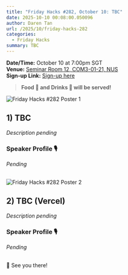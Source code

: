 ```yaml
---
title: "Friday Hacks #282, October 10: TBC"
date: 2025-10-10 00:08:00.050096
author: Daren Tan
url: /2025/10/friday-hacks-282
categories:
  - Friday Hacks
summary: TBC
---
```


**Date/Time:** October 10 at 7:00pm SGT<br />
**Venue:** <a href="https://nusmods.com/venues/COM3-01-21">Seminar Room 12, COM3-01-21, NUS</a><br />
**Sign-up Link:** [Sign-up here](https://hckr.cc/fh-282-signup)<br />

> **Food 🍕 and Drinks 🧋 will be served!**

<img src="/img/2025/fh/282-1.jpeg" alt="Friday Hacks #282 Poster 1" /><br />

## 1) TBC

_Description pending_

### Speaker Profile 🎙️️

_Pending_
<br /><br />

<img src="/img/2025/fh/282-2.jpeg" alt="Friday Hacks #282 Poster 2" /><br />

## 2) TBC (Vercel)

_Description pending_

### Speaker Profile 🎙️️

_Pending_
<br /><br />

👋 See you there!
